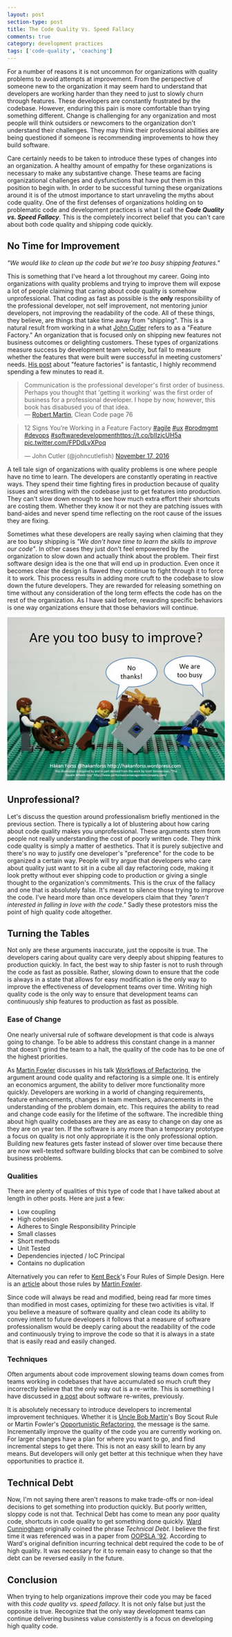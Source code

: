 ```yaml
---
layout: post
section-type: post
title: The Code Quality Vs. Speed Fallacy
comments: true
category: development practices
tags: ['code-quality', 'coaching']
---
```


For a number of reasons it is not uncommon for organizations with quality problems to avoid attempts at improvement. From the perspective of someone new to the organization it may seem hard to understand that developers are working harder than they need to just to slowly churn through features. These developers are constantly frustrated by the codebase. However, enduring this pain is more comfortable than trying something different. Change is challenging for any organization and most people will think outsiders or newcomers to the organization don't understand their challenges. They may think their professional abilities are being questioned if someone is recommending improvements to how they build software.  

Care certainly needs to be taken to introduce these types of changes into an organization. A healthy amount of empathy for these organizations is necessary to make any substantive change. These teams are facing organizational challenges and dysfunctions that have put them in this position to begin with. In order to be successful turning these organizations around it is of the utmost importance to start unraveling the myths about code quality. One of the first defenses of organizations holding on to problematic code and development practices is what I call the __*Code Quality vs. Speed Fallacy*__. This is the completely incorrect belief that you can't care about both code quality and shipping code quickly.

## No Time for Improvement

*"We would like to clean up the code but we're too busy shipping features."*

This is something that I've heard a lot throughout my career. Going into organizations with quality problems and trying to improve them will expose a lot of people claiming that caring about code quality is somehow unprofessional. That coding as fast as possible is the **only** responsibility of the professional developer, not self improvement, not mentoring junior developers, not improving the readability of the code. All of these things, they believe, are things that take time away from "shipping". This is a natural result from working in a what [John Cutler](https://twitter.com/johncutlefish) refers to as a "Feature Factory." An organization that is focused only on shipping new features not business outcomes or delighting customers. These types of organizations measure success by development team velocity, but fail to measure whether the features that were built were successful in meeting customers' needs. [His post](https://hackernoon.com/12-signs-youre-working-in-a-feature-factory-44a5b938d6a2#.a7vcwg9ln) about "feature factories" is fantastic, I  highly recommend spending a few minutes to read it.

> Communication is the professional developer's first order of business. Perhaps you thought that 'getting it working' was the first order of business for a professional developer. I hope by now, however, this book has disabused you of that idea. <br />
> &mdash; [Robert Martin](https://twitter.com/unclebobmartin/following "Uncle Bob's Twitter "), Clean Code page 76


<blockquote class="twitter-tweet" data-lang="en"><p lang="en" dir="ltr">12 Signs You’re Working in a Feature Factory <a href="https://twitter.com/hashtag/agile?src=hash">#agile</a> <a href="https://twitter.com/hashtag/ux?src=hash">#ux</a> <a href="https://twitter.com/hashtag/prodmgmt?src=hash">#prodmgmt</a> <a href="https://twitter.com/hashtag/devops?src=hash">#devops</a> <a href="https://twitter.com/hashtag/softwaredevelopment?src=hash">#softwaredevelopment</a><a href="https://t.co/bIIzjcUH5a">https://t.co/bIIzjcUH5a</a> <a href="https://t.co/FPDdLvXPoq">pic.twitter.com/FPDdLvXPoq</a></p>&mdash; John Cutler (@johncutlefish) <a href="https://twitter.com/johncutlefish/status/799115503138586624">November 17, 2016</a></blockquote>
<script async src="//platform.twitter.com/widgets.js" charset="utf-8"></script>

A tell tale sign of organizations with quality problems is one where people have no time to learn. The developers are constantly operating in reactive ways. They spend their time fighting fires in production because of quality issues and wrestling with the codebase just to get features into production. They can't slow down enough to see how much extra effort their shortcuts are costing them. Whether they know it or not they are patching issues with band-aides and never spend time reflecting on the root cause of the issues they are fixing.

Sometimes what these developers are really saying when claiming that they are too busy shipping is *"We don't have time to learn the skills to improve our code"*. In other cases they just don't feel empowered by the organization to slow down and actually think about the problem. Their first software design idea is the one that will end up in production. Even once it becomes clear the design is flawed they continue to fight through it to force it to work. This process results in adding more cruft to the codebase to slow down the future developers. They are rewarded for releasing something on time without any consideration of the long term effects the code has on the rest of the organization. As I have said before, rewarding specific behaviors is one way organizations ensure that those behaviors will continue.

<img src="/img/lego.jpg" class="img-responsive" />

## Unprofessional?

Let's discuss the question around professionalism briefly mentioned in the previous section. There is typically a lot of blustering about how caring about code quality makes you unprofessional. These arguments stem from people not really understanding the cost of poorly written code. They think code quality is simply a matter of aesthetics. That it is purely subjective and there's no way to justify one developer's "preference" for the code to be organized a certain way. People will try argue that developers who care about quality just want to sit in a cube all day refactoring code, making it look pretty without ever shipping code to production or giving a single thought to the organization's commitments. This is the crux of the fallacy and one that is absolutely false. It's meant to silence those trying to improve the code. I've heard more than once developers claim that they *"aren't interested in falling in love with the code."* Sadly these protestors miss the point of high quality code altogether.

## Turning the Tables

Not only are these arguments inaccurate, just the opposite is true. The developers caring about quality care very deeply about shipping features to production quickly. In fact, the best way to ship faster is not to rush through the code as fast as possible. Rather, slowing down to ensure that the code is always in a state that allows for easy modification is the only way to improve the effectiveness of development teams over time. Writing high quality code is the only way to ensure that development teams can continuously ship features to production as fast as possible.

### Ease of Change

One nearly universal rule of software development is that code is always going to change. To be able to address this constant change in a manner that doesn't grind the team to a halt, the quality of the code has to be one of the highest priorities.

As [Martin Fowler](http://martinfowler.com/) discusses in his talk [Workflows of Refactoring](https://www.youtube.com/watch?v=vqEg37e4Mkw&feature=youtu.be), the argument around code quality and refactoring is a simple one. It is entirely an economics argument, the ability to deliver more functionality more quickly. Developers are working in a world of changing requirements, feature enhancements, changes in team members, advancements in the understanding of the problem domain, etc. This requires the ability to read and change code easily for the lifetime of the software. The incredible thing about high quality codebases are they are as easy to change on day one as they are on year ten. If the software is any more than a temporary prototype a focus on quality is not only appropriate it is the only professional option. Building new features gets faster instead of slower over time because there are now well-tested software building blocks that can be combined to solve business problems.

### Qualities

There are plenty of qualities of this type of code that I have talked about at length in other posts. Here are just a few:
* Low coupling
* High cohesion
* Adheres to Single Responsibility Principle
* Small classes
* Short methods
* Unit Tested
* Dependencies injected / IoC Principal
* Contains no duplication

Alternatively you can refer to [Kent Beck](https://twitter.com/KentBeck)'s Four Rules of Simple Design. Here is an [article](http://martinfowler.com/bliki/BeckDesignRules.html) about those rules by [Martin Fowler](http://martinfowler.com).

Since code will always be read and modified, being read far more times than modified in most cases, optimizing for these two activities is vital. If you believe a measure of software quality and clean code its ability to convey intent to future developers it follows that a measure of software professionalism would be deeply caring about the readability of the code and continuously trying to improve the code so that it is always in a state that is easily read and easily changed.

### Techniques

Often arguments about code improvement slowing teams down comes from teams working in codebases that have accumulated so much cruft they incorrectly believe that the only way out is a re-write. This is something I have discussed in [a post](/2015/11/27/the-vicious-circle-of-rewriting-software.html) about software re-writes, previously.

It is absolutely necessary to introduce developers to incremental improvement techniques. Whether it is [Uncle Bob Martin](https://twitter.com/unclebobmartin)'s Boy Scout Rule or Martin Fowler's [Opportunistic Refactoring](http://martinfowler.com/bliki/OpportunisticRefactoring.html), the message is the same. Incrementally improve the quality of the code you are currently working on. For larger changes have a plan for where you want to go, and find incremental steps to get there. This is not an easy skill to learn by any means. But developers will only get better at this technique when they have opportunities to practice it.

## Technical Debt

Now, I'm not saying there aren't reasons to make trade-offs or non-ideal decisions to get something into production quickly. But poorly written, sloppy code is not that. Technical Debt has come to mean any poor quality code, shortcuts in code quality to get something done quickly. [Ward Cunningham](https://twitter.com/WardCunningham) originally coined the phrase *Technical Debt*. I believe the first time it was referenced was in a paper from [OOPSLA '92](http://www.oopsla.org/oopsla-history/). According to Ward's original definition incurring technical debt required the code to be of high quality. It was necessary for it to remain easy to change so that the debt can be reversed easily in the future.

## Conclusion

When trying to help organizations improve their code you may be faced with this *code quality vs. speed fallacy*. It is not only false but just the opposite is true. Recognize that the only way development teams can continue delivering business value consistently is a focus on developing high quality code.
